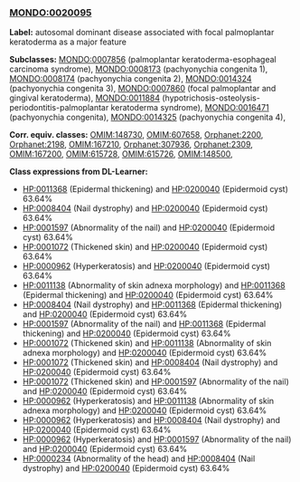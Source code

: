
### [MONDO:0020095](http://purl.obolibrary.org/obo/MONDO_0020095)
**Label:** autosomal dominant disease associated with focal palmoplantar keratoderma as a major feature

**Subclasses:** [MONDO:0007856](http://purl.obolibrary.org/obo/MONDO_0007856) (palmoplantar keratoderma-esophageal carcinoma syndrome), [MONDO:0008173](http://purl.obolibrary.org/obo/MONDO_0008173) (pachyonychia congenita 1), [MONDO:0008174](http://purl.obolibrary.org/obo/MONDO_0008174) (pachyonychia congenita 2), [MONDO:0014324](http://purl.obolibrary.org/obo/MONDO_0014324) (pachyonychia congenita 3), [MONDO:0007860](http://purl.obolibrary.org/obo/MONDO_0007860) (focal palmoplantar and gingival keratoderma), [MONDO:0011884](http://purl.obolibrary.org/obo/MONDO_0011884) (hypotrichosis-osteolysis-periodontitis-palmoplantar keratoderma syndrome), [MONDO:0016471](http://purl.obolibrary.org/obo/MONDO_0016471) (pachyonychia congenita), [MONDO:0014325](http://purl.obolibrary.org/obo/MONDO_0014325) (pachyonychia congenita 4), 

**Corr. equiv. classes:** [OMIM:148730](http://purl.obolibrary.org/obo/OMIM_148730), [OMIM:607658](http://purl.obolibrary.org/obo/OMIM_607658), [Orphanet:2200](http://www.orpha.net/ORDO/Orphanet_2200), [Orphanet:2198](http://www.orpha.net/ORDO/Orphanet_2198), [OMIM:167210](http://purl.obolibrary.org/obo/OMIM_167210), [Orphanet:307936](http://www.orpha.net/ORDO/Orphanet_307936), [Orphanet:2309](http://www.orpha.net/ORDO/Orphanet_2309), [OMIM:167200](http://purl.obolibrary.org/obo/OMIM_167200), [OMIM:615728](http://purl.obolibrary.org/obo/OMIM_615728), [OMIM:615726](http://purl.obolibrary.org/obo/OMIM_615726), [OMIM:148500](http://purl.obolibrary.org/obo/OMIM_148500), 

**Class expressions from DL-Learner:**

- [HP:0011368](http://purl.obolibrary.org/obo/HP_0011368) (Epidermal thickening) and [HP:0200040](http://purl.obolibrary.org/obo/HP_0200040) (Epidermoid cyst) 63.64%
- [HP:0008404](http://purl.obolibrary.org/obo/HP_0008404) (Nail dystrophy) and [HP:0200040](http://purl.obolibrary.org/obo/HP_0200040) (Epidermoid cyst) 63.64%
- [HP:0001597](http://purl.obolibrary.org/obo/HP_0001597) (Abnormality of the nail) and [HP:0200040](http://purl.obolibrary.org/obo/HP_0200040) (Epidermoid cyst) 63.64%
- [HP:0001072](http://purl.obolibrary.org/obo/HP_0001072) (Thickened skin) and [HP:0200040](http://purl.obolibrary.org/obo/HP_0200040) (Epidermoid cyst) 63.64%
- [HP:0000962](http://purl.obolibrary.org/obo/HP_0000962) (Hyperkeratosis) and [HP:0200040](http://purl.obolibrary.org/obo/HP_0200040) (Epidermoid cyst) 63.64%
- [HP:0011138](http://purl.obolibrary.org/obo/HP_0011138) (Abnormality of skin adnexa morphology) and [HP:0011368](http://purl.obolibrary.org/obo/HP_0011368) (Epidermal thickening) and [HP:0200040](http://purl.obolibrary.org/obo/HP_0200040) (Epidermoid cyst) 63.64%
- [HP:0008404](http://purl.obolibrary.org/obo/HP_0008404) (Nail dystrophy) and [HP:0011368](http://purl.obolibrary.org/obo/HP_0011368) (Epidermal thickening) and [HP:0200040](http://purl.obolibrary.org/obo/HP_0200040) (Epidermoid cyst) 63.64%
- [HP:0001597](http://purl.obolibrary.org/obo/HP_0001597) (Abnormality of the nail) and [HP:0011368](http://purl.obolibrary.org/obo/HP_0011368) (Epidermal thickening) and [HP:0200040](http://purl.obolibrary.org/obo/HP_0200040) (Epidermoid cyst) 63.64%
- [HP:0001072](http://purl.obolibrary.org/obo/HP_0001072) (Thickened skin) and [HP:0011138](http://purl.obolibrary.org/obo/HP_0011138) (Abnormality of skin adnexa morphology) and [HP:0200040](http://purl.obolibrary.org/obo/HP_0200040) (Epidermoid cyst) 63.64%
- [HP:0001072](http://purl.obolibrary.org/obo/HP_0001072) (Thickened skin) and [HP:0008404](http://purl.obolibrary.org/obo/HP_0008404) (Nail dystrophy) and [HP:0200040](http://purl.obolibrary.org/obo/HP_0200040) (Epidermoid cyst) 63.64%
- [HP:0001072](http://purl.obolibrary.org/obo/HP_0001072) (Thickened skin) and [HP:0001597](http://purl.obolibrary.org/obo/HP_0001597) (Abnormality of the nail) and [HP:0200040](http://purl.obolibrary.org/obo/HP_0200040) (Epidermoid cyst) 63.64%
- [HP:0000962](http://purl.obolibrary.org/obo/HP_0000962) (Hyperkeratosis) and [HP:0011138](http://purl.obolibrary.org/obo/HP_0011138) (Abnormality of skin adnexa morphology) and [HP:0200040](http://purl.obolibrary.org/obo/HP_0200040) (Epidermoid cyst) 63.64%
- [HP:0000962](http://purl.obolibrary.org/obo/HP_0000962) (Hyperkeratosis) and [HP:0008404](http://purl.obolibrary.org/obo/HP_0008404) (Nail dystrophy) and [HP:0200040](http://purl.obolibrary.org/obo/HP_0200040) (Epidermoid cyst) 63.64%
- [HP:0000962](http://purl.obolibrary.org/obo/HP_0000962) (Hyperkeratosis) and [HP:0001597](http://purl.obolibrary.org/obo/HP_0001597) (Abnormality of the nail) and [HP:0200040](http://purl.obolibrary.org/obo/HP_0200040) (Epidermoid cyst) 63.64%
- [HP:0000234](http://purl.obolibrary.org/obo/HP_0000234) (Abnormality of the head) and [HP:0008404](http://purl.obolibrary.org/obo/HP_0008404) (Nail dystrophy) and [HP:0200040](http://purl.obolibrary.org/obo/HP_0200040) (Epidermoid cyst) 63.64%


